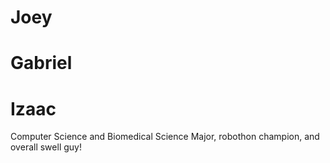 # Joey

# Gabriel

# Izaac

Computer Science and Biomedical Science Major, robothon champion, and overall swell guy!
